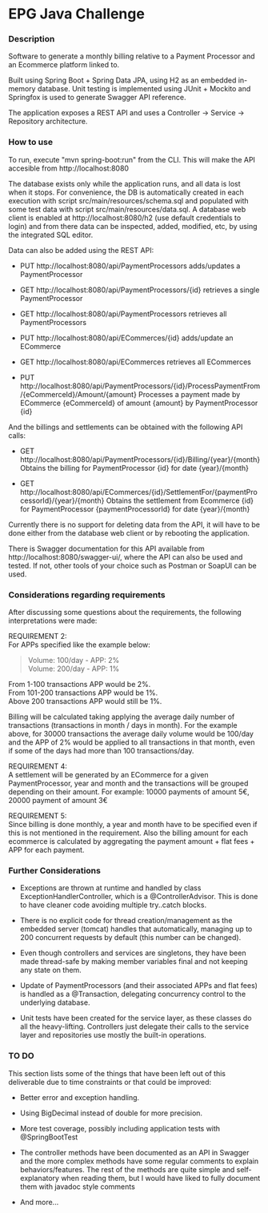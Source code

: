 # EPG Java Challenge

### Description

Software to generate a monthly billing relative to a Payment Processor and an Ecommerce platform linked to.

Built using Spring Boot + Spring Data JPA, using H2 as an embedded in-memory database. Unit testing is implemented using JUnit + Mockito and Springfox is used to generate Swagger API reference.

The application exposes a REST API and uses a Controller -> Service -> Repository architecture.

### How to use

To run, execute "mvn spring-boot:run" from the CLI.
This will make the API accesible from http://localhost:8080

The database exists only while the application runs, and all data is lost when it stops.
For convenience, the DB is automatically created in each execution with script src/main/resources/schema.sql and populated with some test data with script src/main/resources/data.sql.
A database web client is enabled at http://localhost:8080/h2 (use default credentials to login) and from there data can be inspected, added, modified, etc, by using the integrated SQL editor.

Data can also be added using the REST API:

* PUT http://localhost:8080/api/PaymentProcessors adds/updates a PaymentProcessor
* GET http://localhost:8080/api/PaymentProcessors/{id} retrieves a single PaymentProcessor
* GET http://localhost:8080/api/PaymentProcessors retrieves all PaymentProcessors

* PUT http://localhost:8080/api/ECommerces/{id} adds/update an ECommerce
* GET http://localhost:8080/api/ECommerces retrieves all ECommerces

* PUT http://localhost:8080/api/PaymentProcessors/{id}/ProcessPaymentFrom/{eCommerceId}/Amount/{amount} Processes a payment made by ECommerce {eCommerceId} of amount {amount} by PaymentProcessor {id}


And the billings and settlements can be obtained with the following API calls:

* GET http://localhost:8080/api/PaymentProcessors/{id}/Billing/{year}/{month} Obtains the billing for PaymentProcessor {id} for date {year}/{month}

* GET http://localhost:8080/api/ECommerces/{id}/SettlementFor/{paymentProcessorId}/{year}/{month} Obtains the settlement from Ecommerce {id} for PaymentProcessor {paymentProcessorId} for date {year}/{month}

Currently there is no support for deleting data from the API, it will have to be done either from the database web client or by rebooting the application.

There is Swagger documentation for this API available from http://localhost:8080/swagger-ui/, where the API can also be used and tested. If not, other tools of your choice such as Postman or SoapUI can be used.

### Considerations regarding requirements

After discussing some questions about the requirements, the following interpretations were made:

REQUIREMENT 2:\
For APPs specified like the example below:
>Volume: 100/day - APP: 2%\
>Volume: 200/day - APP: 1%

From 1-100 transactions APP would be 2%.\
From 101-200 transactions APP would be 1%.\
Above 200 transactions APP would still be 1%.

Billing will be calculated taking applying the average daily number of transactions (transactions in month / days in month). For the example above, for 30000 transactions the average daily volume would be 100/day and the APP of 2% would be applied to all transactions in that month, even if some of the days had more than 100 transactions/day.

REQUIREMENT 4:\
A settlement will be generated by an ECommerce for a given PaymentProcessor, year and month and the transactions will be grouped depending on their amount. For example: 10000 payments of amount 5€, 20000 payment of amount 3€

REQUIREMENT 5:\
Since billing is done monthly, a year and month have to be specified even if this is not mentioned in the requirement. 
Also the billing amount for each ecommerce is calculated by aggregating the payment amount + flat fees + APP for each payment.

### Further Considerations

* Exceptions are thrown at runtime and handled by class ExceptionHandlerController, which is a @ControllerAdvisor. This is done to have cleaner code avoiding multiple try..catch blocks.

* There is no explicit code for thread creation/management as the embedded server (tomcat) handles that automatically, managing up to 200 concurrent requests by default (this number can be changed).

* Even though controllers and services are singletons, they have been made thread-safe by making member variables final and not keeping any state on them.

* Update of PaymentProcessors (and their associated APPs and flat fees) is handled as a @Transaction, delegating concurrency control to the underlying database.

* Unit tests have been created for the service layer, as these classes do all the heavy-lifting. Controllers just delegate their calls to the service layer and repositories use mostly the built-in operations.

### TO DO

This section lists some of the things that have been left out of this deliverable due to time constraints or that could be improved:

* Better error and exception handling.

* Using BigDecimal instead of double for more precision.

* More test coverage, possibly including application tests with @SpringBootTest

* The controller methods have been documented as an API in Swagger and the more complex methods have some regular comments to explain behaviors/features. The rest of the methods are quite simple and self-explanatory when reading them, but I would have liked to fully document them with javadoc style comments

* And more...



